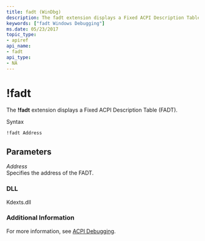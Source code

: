 ```yaml
---
title: fadt (WinDbg)
description: The fadt extension displays a Fixed ACPI Description Table (FADT).
keywords: ["fadt Windows Debugging"]
ms.date: 05/23/2017
topic_type:
- apiref
api_name:
- fadt
api_type:
- NA
---
```


# !fadt


The **!fadt** extension displays a Fixed ACPI Description Table (FADT).

Syntax

```dbgcmd
!fadt Address
```

## <span id="ddk__fadt_dbg"></span><span id="DDK__FADT_DBG"></span>Parameters


<span id="_______Address______"></span><span id="_______address______"></span><span id="_______ADDRESS______"></span> *Address*   
Specifies the address of the FADT.

### <span id="DLL"></span><span id="dll"></span>DLL

Kdexts.dll

### <span id="Additional_Information"></span><span id="additional_information"></span><span id="ADDITIONAL_INFORMATION"></span>Additional Information

For more information, see [ACPI Debugging](acpi-debugging.md).

 

 





